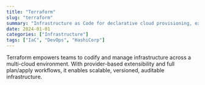 ```yaml
---
title: "Terraform"
slug: "terraform"
summary: "Infrastructure as Code for declarative cloud provisioning, extensible across all major providers."
date: 2024-01-01
categories: ["Infrastructure"]
tags: ["IaC", "DevOps", "HashiCorp"]
---
```


Terraform empowers teams to codify and manage infrastructure across a multi-cloud environment. With provider-based extensibility and full plan/apply workflows, it enables scalable, versioned, auditable infrastructure.
